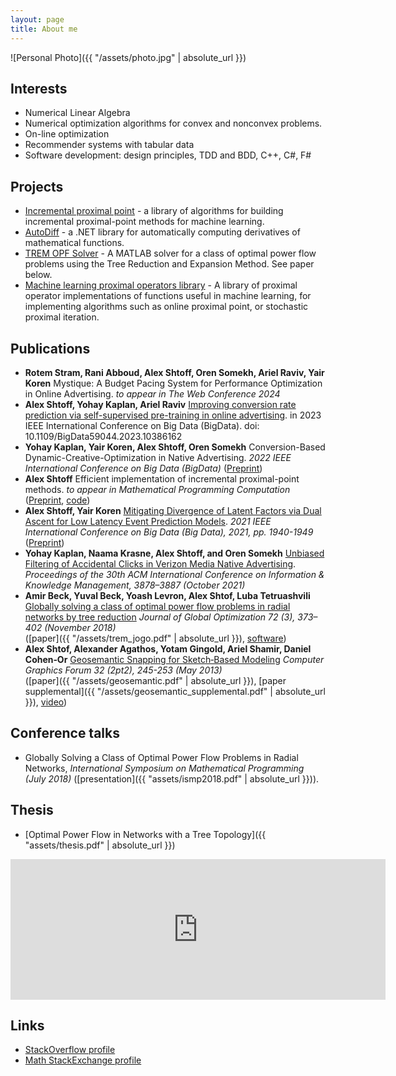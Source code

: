 ```yaml
---
layout: page
title: About me
---
```

![Personal Photo]({{ "/assets/photo.jpg" | absolute_url }})

## Interests
- Numerical Linear Algebra
- Numerical optimization algorithms for convex and nonconvex problems.
- On-line optimization
- Recommender systems with tabular data
- Software development: design principles, TDD and BDD, C++, C#, F#

## Projects
- [Incremental proximal point](https://github.com/alexshtf/inc_prox_pt) - a library of algorithms for building incremental proximal-point methods for machine learning.
- [AutoDiff](https://github.com/alexshtf/autodiff) - a .NET library for automatically computing derivatives of mathematical functions.
- [TREM OPF Solver](https://github.com/alexshtf/trem_opf_solver) - A MATLAB solver for a class of optimal power flow problems using the Tree Reduction and Expansion Method. See paper below.
- [Machine learning proximal operators library](https://github.com/alexshtf/inc_prox_pt) - A library of proximal operator implementations of functions useful in machine learning, for implementing algorithms such as online proximal point, or stochastic proximal iteration.

## Publications
- **Rotem Stram, Rani Abboud, Alex Shtoff, Oren Somekh, Ariel Raviv, Yair Koren** Mystique: A Budget Pacing System for Performance Optimization in Online Advertising. _to appear in The Web Conference 2024_
- **Alex Shtoff, Yohay Kaplan, Ariel Raviv** [Improving conversion rate prediction via self-supervised pre-training in online advertising](https://www.computer.org/csdl/proceedings-article/bigdata/2023/10386162/1TUOD56sBZ6). in 2023 IEEE International Conference on Big Data (BigData). doi: 10.1109/BigData59044.2023.10386162
- **Yohay Kaplan, Yair Koren, Alex Shtoff, Oren Somekh** Conversion-Based Dynamic-Creative-Optimization in Native Advertising. _2022 IEEE International Conference on Big Data (BigData)_ ([Preprint](https://arxiv.org/abs/2211.11524))
- **Alex Shtoff** Efficient implementation of incremental proximal-point methods. _to appear in Mathematical Programming Computation_ ([Preprint](https://arxiv.org/abs/2205.01457), [code](https://github.com/alexshtf/inc_prox_pt/tree/a826c7179a528757399e661c5619a68dad254711))
- **Alex Shtoff, Yair Koren** [Mitigating Divergence of Latent Factors via Dual Ascent for Low Latency Event Prediction Models](https://ieeexplore.ieee.org/document/9671859). _2021 IEEE International Conference on Big Data (Big Data), 2021, pp. 1940-1949_ ([Preprint](https://arxiv.org/abs/2111.07866))
- **Yohay Kaplan, Naama Krasne, Alex Shtoff, and Oren Somekh** [Unbiased Filtering of Accidental Clicks in Verizon Media Native Advertising](https://dl.acm.org/doi/10.1145/3459637.3481958). _Proceedings of the 30th ACM International Conference on Information & Knowledge Management, 3878–3887 (October 2021)_
- **Amir Beck, Yuval Beck, Yoash Levron, Alex Shtof, Luba Tetruashvili** [Globally solving a class of optimal power flow problems in radial networks by tree reduction](https://link.springer.com/article/10.1007/s10898-018-0652-z) _Journal of Global Optimization 72 (3), 373–402 (November 2018)_  
  ([paper]({{ "/assets/trem_jogo.pdf" | absolute_url }}), [software](https://github.com/alexshtf/trem_opf_solver))
- **Alex Shtof, Alexander Agathos, Yotam Gingold, Ariel Shamir, Daniel Cohen‐Or** [Geosemantic Snapping for Sketch‐Based Modeling](https://onlinelibrary.wiley.com/doi/full/10.1111/cgf.12044) _Computer Graphics Forum 32 (2pt2), 245-253 (May 2013)_  
  ([paper]({{ "/assets/geosemantic.pdf" | absolute_url }}), [paper supplemental]({{ "/assets/geosemantic_supplemental.pdf" | absolute_url }}), [video](https://www.youtube.com/watch?v=YsqdFFU6T2c))

## Conference talks

- Globally Solving a Class of Optimal Power Flow Problems in Radial Networks, _International Symposium on Mathematical Programming (July 2018)_ ([presentation]({{ "assets/ismp2018.pdf" | absolute_url }})).

## Thesis
- [Optimal Power Flow in Networks with a Tree Topology]({{ "assets/thesis.pdf" | absolute_url }})

<iframe src="https://github.com/sponsors/alexshtf/card" title="Sponsor" height="225" width="600" style="border: 0;"></iframe>

## Links
- [StackOverflow profile](https://stackoverflow.com/users/532057/alex-shtof)
- [Math StackExchange profile](https://math.stackexchange.com/users/5073/alex-shtof)
